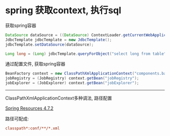 # spring 获取context, 执行sql

获取spring容器

```java
DataSource dataSource = ((DataSource) ContextLoader.getCurrentWebApplicationContext().getBean("dataSource"));
JdbcTemplate jdbcTemplate = new JdbcTemplate();
jdbcTemplate.setDataSource(dataSource);

Long long = (Long) jdbcTemplate.queryForObject("select long from table", Long.class);
```


通过配置文件, 获取spring容器

```java
BeanFactory context = new ClassPathXmlApplicationContext("components.batch.xml");
jobRegistry = (JobRegistry) context.getBean("jobRegistry");
jobExplorer = (JobExplorer) context.getBean("jobExplorer");
```

------


ClassPathXmlApplicationContext多种调法, 路径配置

[Spring Resources 4.7.2](http://docs.spring.io/spring/docs/3.0.x/spring-framework-reference/html/resources.html)


路径可配成:

```ini
classpath*:conf/**/*.xml
```


